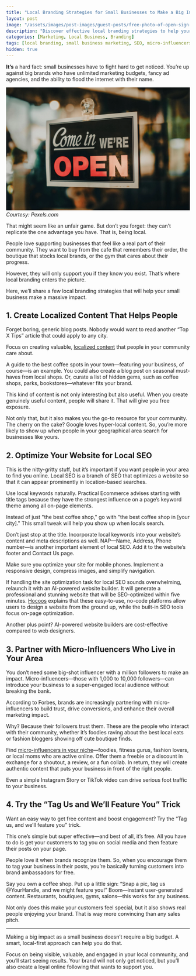 ```yaml
---
title: "Local Branding Strategies for Small Businesses to Make a Big Impact"
layout: post
image: "/assets/images/post-images/guest-posts/free-photo-of-open-sign-of-a-store.jpeg"
description: "Discover effective local branding strategies to help your small business stand out. Learn how to leverage local SEO, micro-influencers, and user-generated content to attract loyal customers."
categories: [Marketing, Local Business, Branding]
tags: [local branding, small business marketing, SEO, micro-influencers, user-generated content]
hidden: true
---
```


**It’s** a hard fact: small businesses have to fight hard to get noticed. You’re up against big brands who have unlimited marketing budgets, fancy ad agencies, and the ability to flood the internet with their name. 

![Local branding strategies featured image](/assets/images/post-images/guest-posts/free-photo-of-open-sign-of-a-store.jpeg)
*Courtesy: Pexels.com*

That might seem like an unfair game. But don’t you forget: they can’t replicate the one advantage you have. That is, being local. 

People love supporting businesses that feel like a real part of their community. They want to buy from the cafe that remembers their order, the boutique that stocks local brands, or the gym that cares about their progress. 

However, they will only support you if they know you exist. That’s where local branding enters the picture. 

Here, we’ll share a few local branding strategies that will help your small business make a massive impact. 

## 1. Create Localized Content That Helps People

Forget boring, generic blog posts. Nobody would want to read another “Top X Tips” article that could apply to any city. 

Focus on creating valuable, [localized content](https://searchengineland.com/create-local-business-content-converts-438594) that people in your community care about. 

A guide to the best coffee spots in your town—featuring your business, of course—is an example. You could also create a blog post on seasonal must-haves from local shops. Or, curate a list of hidden gems, such as coffee shops, parks, bookstores—whatever fits your brand. 

This kind of content is not only interesting but also useful. When you create genuinely useful content, people will share it. That will give you free exposure. 

Not only that, but it also makes you the go-to resource for your community. The cherry on the cake? Google loves hyper-local content. So, you’re more likely to show up when people in your geographical area search for businesses like yours.

## 2. Optimize Your Website for Local SEO

This is the nitty-gritty stuff, but it’s important if you want people in your area to find you online. Local SEO is a branch of SEO that optimizes a website so that it can appear prominently in location-based searches.

Use local keywords naturally. Practical Ecommerce advises starting with title tags because they have the strongest influence on a page’s keyword theme among all on-page elements. 

Instead of just "the best coffee shop," go with "the best coffee shop in [your city]." This small tweak will help you show up when locals search. 

Don’t just stop at the title. Incorporate local keywords into your website’s content and meta descriptions as well. NAP—Name, Address, Phone number—is another important element of local SEO. Add it to the website’s footer and Contact Us page. 

Make sure you optimize your site for mobile phones. Implement a responsive design, compress images, and simplify navigation. 

If handling the site optimization task for local SEO sounds overwhelming, relaunch it with an AI-powered website builder. It will generate a professional and stunning website that will be SEO-optimized within five minutes. [Hocoos](https://hocoos.com/) explains that these easy-to-use, no-code platforms allow users to design a website from the ground up, while the built-in SEO tools focus on-page optimization.

Another plus point? AI-powered website builders are cost-effective compared to web designers. 

## 3. Partner with Micro-Influencers Who Live in Your Area

You don’t need some big-shot influencer with a million followers to make an impact. Micro-influencers—those with 1,000 to 10,000 followers—can introduce your business to a super-engaged local audience without breaking the bank.

According to Forbes, brands are increasingly partnering with micro-influencers to build trust, drive conversions, and enhance their overall marketing impact.

Why? Because their followers trust them. These are the people who interact with their community, whether it’s foodies raving about the best local eats or fashion bloggers showing off cute boutique finds.

Find [micro-influencers in your niche](https://www.forbes.com/councils/forbesagencycouncil/2023/08/25/the-power-of-micro-influencers-building-brand-trust-and-driving-conversions/)—foodies, fitness gurus, fashion lovers, or local moms who are active online. Offer them a freebie or a discount in exchange for a shoutout, a review, or a fun collab. In return, they will create authentic content that puts your business in front of the right people. 

Even a simple Instagram Story or TikTok video can drive serious foot traffic to your business.

## 4. Try the “Tag Us and We’ll Feature You” Trick

Want an easy way to get free content and boost engagement? Try the “Tag us, and we’ll feature you” trick. 

This one’s simple but super effective—and best of all, it’s free. All you have to do is get your customers to tag you on social media and then feature their posts on your page. 

People love it when brands recognize them. So, when you encourage them to tag your business in their posts, you’re basically turning customers into brand ambassadors for free.

Say you own a coffee shop. Put up a little sign: “Snap a pic, tag us @YourHandle, and we might feature you!” Boom—instant user-generated content. Restaurants, boutiques, gyms, salons—this works for any business.

Not only does this make your customers feel special, but it also shows real people enjoying your brand. That is way more convincing than any sales pitch.

---

Making a big impact as a small business doesn’t require a big budget. A smart, local-first approach can help you do that. 

Focus on being visible, valuable, and engaged in your local community, and you’ll start seeing results. Your brand will not only get noticed, but you’ll also create a loyal online following that wants to support you.
